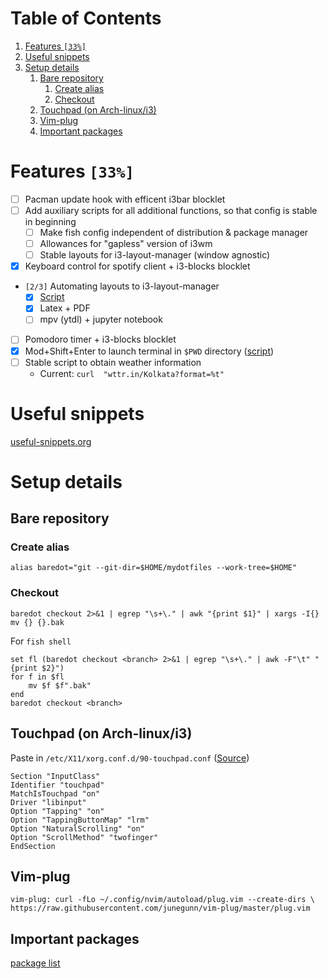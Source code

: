 
# Table of Contents

1.  [Features <code>[33%]</code>](#org1e44f50)
2.  [Useful snippets](#org83bdd0c)
3.  [Setup details](#org47a9b2f)
    1.  [Bare repository](#org91f586b)
        1.  [Create alias](#org818afcf)
        2.  [Checkout](#org155549e)
    2.  [Touchpad (on Arch-linux/i3)](#org6387440)
    3.  [Vim-plug](#orgfe8aa8e)
    4.  [Important packages](#orgaf0e24a)


<a id="org1e44f50"></a>

# Features <code>[33%]</code>

-   [ ] Pacman update hook with efficent i3bar blocklet
-   [ ] Add auxiliary scripts for all additional functions, so that config is stable in beginning
    -   [ ] Make fish config independent of distribution & package manager
    -   [ ] Allowances for "gapless" version of i3wm
    -   [ ] Stable layouts for i3-layout-manager (window agnostic)
-   [X] Keyboard control for spotify client + i3-blocks blocklet
-   <code>[2/3]</code> Automating layouts to i3-layout-manager
    -   [X] [Script](.config/scripts/load_i3layout.sh)
    -   [X] Latex + PDF
    -   [ ] mpv (ytdl) + jupyter notebook
-   [ ] Pomodoro timer + i3-blocks blocklet
-   [X] Mod+Shift+Enter to launch terminal in `$PWD` directory  ([script](.config/scripts/last_pwd_shell.sh))
-   [ ] Stable script to obtain weather information
    -   Current: `curl  "wttr.in/Kolkata?format=%t"`


<a id="org83bdd0c"></a>

# Useful snippets

[useful-snippets.org](.config/useful-snippets.md)


<a id="org47a9b2f"></a>

# Setup details


<a id="org91f586b"></a>

## Bare repository


<a id="org818afcf"></a>

### Create alias

    alias baredot="git --git-dir=$HOME/mydotfiles --work-tree=$HOME"


<a id="org155549e"></a>

### Checkout

    baredot checkout 2>&1 | egrep "\s+\." | awk "{print $1}" | xargs -I{} mv {} {}.bak

For `fish shell`

    set fl (baredot checkout <branch> 2>&1 | egrep "\s+\." | awk -F"\t" "{print $2}")
    for f in $fl
        mv $f $f".bak"
    end
    baredot checkout <branch>


<a id="org6387440"></a>

## Touchpad (on Arch-linux/i3)

Paste in `/etc/X11/xorg.conf.d/90-touchpad.conf` ([Source](https://cravencode.com/post/essentials/enable-tap-to-click-in-i3wm))

    Section "InputClass"
    Identifier "touchpad"
    MatchIsTouchpad "on"
    Driver "libinput"
    Option "Tapping" "on"
    Option "TappingButtonMap" "lrm"
    Option "NaturalScrolling" "on"
    Option "ScrollMethod" "twofinger"
    EndSection


<a id="orgfe8aa8e"></a>

## Vim-plug

    vim-plug: curl -fLo ~/.config/nvim/autoload/plug.vim --create-dirs \
    https://raw.githubusercontent.com/junegunn/vim-plug/master/plug.vim


<a id="orgaf0e24a"></a>

## Important packages

[package list](mydotfiles/required-after-install.md) 

